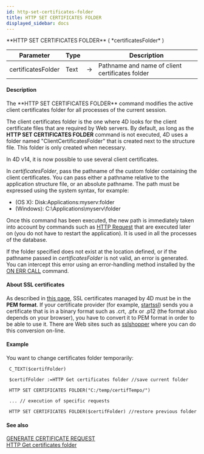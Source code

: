 ```yaml
---
id: http-set-certificates-folder
title: HTTP SET CERTIFICATES FOLDER
displayed_sidebar: docs
---
```


<!--REF #_command_.HTTP SET CERTIFICATES FOLDER.Syntax-->**HTTP SET CERTIFICATES FOLDER** ( *certificatesFolder* )<!-- END REF-->
<!--REF #_command_.HTTP SET CERTIFICATES FOLDER.Params-->
| Parameter | Type |  | Description |
| --- | --- | --- | --- |
| certificatesFolder | Text | -> | Pathname and name of client certificates folder |

<!-- END REF-->

#### Description 

<!--REF #_command_.HTTP SET CERTIFICATES FOLDER.Summary-->The **HTTP SET CERTIFICATES FOLDER** command modifies the active client certificates folder for all processes of the current session.<!-- END REF--> 

The client certificates folder is the one where 4D looks for the client certificate files that are required by Web servers. By default, as long as the **HTTP SET CERTIFICATES FOLDER** command is not executed, 4D uses a folder named "ClientCertificatesFolder" that is created next to the structure file. This folder is only created when necessary.

 In 4D v14, it is now possible to use several client certificates.

In *certificatesFolder*, pass the pathname of the custom folder containing the client certificates. You can pass either a pathname relative to the application structure file, or an absolute pathname. The path must be expressed using the system syntax, for example:

* (OS X): Disk:Applications:myserv:folder
* (Windows): C:\\Applications\\myserv\\folder

Once this command has been executed, the new path is immediately taken into account by commands such as [HTTP Request](http-request.md) that are executed later on (you do not have to restart the application). It is used in all the processes of the database.

If the folder specified does not exist at the location defined, or if the pathname passed in *certificatesFolder* is not valid, an error is generated. You can intercept this error using an error-handling method installed by the [ON ERR CALL](on-err-call.md) command. 

#### About SSL certificates 

As described in [this page](https://developer.4d.com/docs/Admin/tls), SSL certificates managed by 4D must be in the **PEM format**. If your certificate provider (for example, [startssl](https://www.startssl.com/)) sends you a certificate that is in a binary format such as .crt, .pfx or .p12 (the format also depends on your browser), you have to convert it to PEM format in order to be able to use it. There are Web sites such as [sslshopper](https://www.sslshopper.com/ssl-converter.html) where you can do this conversion on-line.

#### Example 

You want to change certificates folder temporarily:

```4d
 C_TEXT($certifFolder)

 $certifFolder :=HTTP Get certificates folder //save current folder

 HTTP SET CERTIFICATES FOLDER("C:/temp/certifTempo/")

 ... // execution of specific requests

 HTTP SET CERTIFICATES FOLDER($certifFolder) //restore previous folder
```

#### See also 
[GENERATE CERTIFICATE REQUEST](generate-certificate-request.md)  
[HTTP Get certificates folder](http-get-certificates-folder.md)  